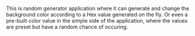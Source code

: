 This is random generator application where it can generate and change the background color according to a Hex value generated on the fly. Or even a pre-built color value in the simple side of the application, where the values are preset but have a random chance of occuring.
